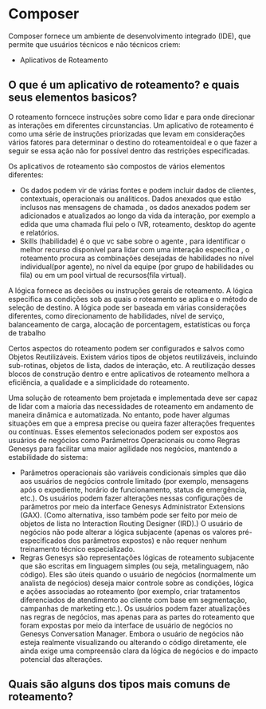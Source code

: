 # Composer

Composer fornece um ambiente de desenvolvimento integrado (IDE), que permite que usuários técnicos e não técnicos criem:

- Aplicativos de Roteamento




## O que é um aplicativo de roteamento?  e quais seus elementos basicos?

O roteamento forncece instruções sobre como lidar e para onde direcionar as interações em diferentes circunstancias. Um aplicativo de roteamento é como uma série de instruções priorizadas que levam em considerações vários fatores para determinar o destino do roteamentoideal e o que fazer a seguir se essa ação não for possível dentro das restrições especificadas.

Os aplicativos de roteamento são compostos de vários elementos diferentes:
- Os dados podem vir de várias fontes e podem incluir dados de clientes, contextuais, operacionais ou análiticos. Dados anexados que estão inclusos nas mensagens de chamada , os dados anexados podem ser adicionados e atualizados ao longo da vida da interação, por exemplo a edida que uma chamada flui pelo o IVR, roteamento, desktop do agente e relatórios.
- Skills (habilidade)  é o que vc sabe sobre o agente , para identificar o melhor recurso disponível para lidar com uma interação específica , o roteamento procura as combinações desejadas de habilidades no nível individual(por agente), no nível da equipe (por grupo de habilidades ou fila) ou em um pool virtual de recursos(fila virtual).


A lógica fornece as decisões ou instruções gerais de roteamento. A lógica especifica as condições sob as quais o roteamento se aplica e o método de seleção de destino. A lógica pode ser baseada em várias considerações diferentes, como direcionamento de habilidades, nível de serviço, balanceamento de carga, alocação de porcentagem, estatísticas ou força de trabalho

Certos aspectos do roteamento podem ser configurados e salvos como Objetos Reutilizáveis. Existem vários tipos de objetos reutilizáveis, incluindo sub-rotinas, objetos de lista, dados de interação, etc. A reutilização desses blocos de construção dentro e entre aplicativos de roteamento melhora a eficiência, a qualidade e a simplicidade do roteamento.

Uma solução de roteamento bem projetada e implementada deve ser capaz de lidar com a maioria das necessidades de roteamento em andamento de maneira dinâmica e automatizada. No entanto, pode haver algumas situações em que a empresa precise ou queira fazer alterações frequentes ou contínuas. Esses elementos selecionados podem ser expostos aos usuários de negócios como Parâmetros Operacionais ou como Regras Genesys para facilitar uma maior agilidade nos negócios, mantendo a estabilidade do sistema:

- Parâmetros operacionais são variáveis ​​condicionais simples que dão aos usuários de negócios controle limitado (por exemplo, mensagens após o expediente, horário de funcionamento, status de emergência, etc.). Os usuários podem fazer alterações nessas configurações de parâmetros por meio da interface Genesys Administrator Extensions (GAX). (Como alternativa, isso também pode ser feito por meio de objetos de lista no Interaction Routing Designer (IRD).) O usuário de negócios não pode alterar a lógica subjacente (apenas os valores pré-especificados dos parâmetros expostos) e não requer nenhum treinamento técnico especializado.
- Regras Genesys são representações lógicas de roteamento subjacente que são escritas em linguagem simples (ou seja, metalinguagem, não código). Eles são úteis quando o usuário de negócios (normalmente um analista de negócios) deseja maior controle sobre as condições, lógica e ações associadas ao roteamento (por exemplo, criar tratamentos diferenciados de atendimento ao cliente com base em segmentação, campanhas de marketing etc.). Os usuários podem fazer atualizações nas regras de negócios, mas apenas para as partes do roteamento que foram expostas por meio da interface de usuário de negócios no Genesys Conversation Manager. Embora o usuário de negócios não esteja realmente visualizando ou alterando o código diretamente, ele ainda exige uma compreensão clara da lógica de negócios e do impacto potencial das alterações.

## Quais são alguns dos tipos mais comuns de roteamento?

